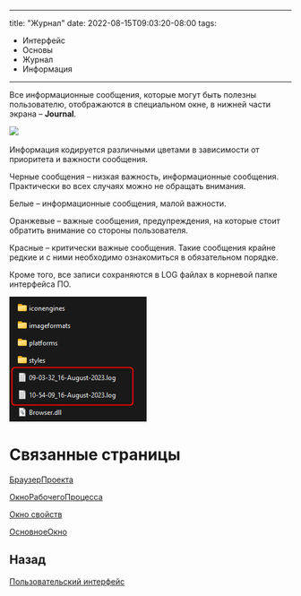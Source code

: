 
---
title: "Журнал"
date: 2022-08-15T09:03:20-08:00
tags:
- Интерфейс
- Основы
- Журнал
- Информация
---


Все информационные сообщения, которые могут быть полезны пользователю, отображаются в специальном окне, в нижней части экрана – **Journal**.

![](https://gamma-wellbore.com/wp-content/uploads/2023/02/2023-02-04_16h47_52.png)

Информация кодируется различными цветами в зависимости от приоритета и важности сообщения.

Черные сообщения – низкая важность, информационные сообщения. Практически во всех случаях можно не обращать внимания.

Белые – информационные сообщения, малой важности.

Оранжевые – важные сообщения, предупреждения, на которые стоит обратить внимание со стороны пользователя.

Красные – критически важные сообщения. Такие сообщения крайне редкие и с ними необходимо ознакомиться в обязательном порядке.

Кроме того, все записи сохраняются в LOG файлах в корневой папке интерфейса ПО.

![](Пользовательский%20интерфейс/Журнал_imgs/log%20files%20in%20Explorer.png)

# Связанные страницы

[БраузерПроекта](Пользовательский%20интерфейс/БраузерПроекта.md)

[ОкноРабочегоПроцесса](Пользовательский%20интерфейс/ОкноРабочегоПроцесса.md)

[Окно свойств](Пользовательский%20интерфейс/Окно%20свойств.md)

[ОсновноеОкно](Пользовательский%20интерфейс/ОсновноеОкно.md)

## Назад

[Пользовательский интерфейс](Пользовательский%20интерфейс/Пользовательский%20интерфейс.md)